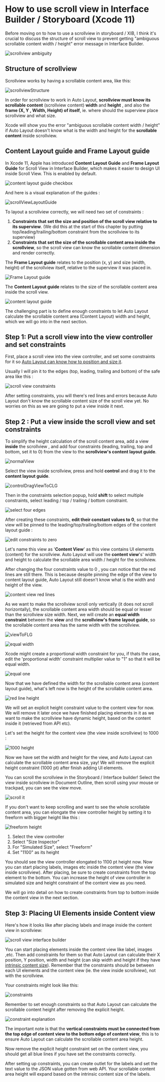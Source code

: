 # How to use scroll view in Interface Builder / Storyboard (Xcode 11)



Before moving on to how to use a scrollview in storyboard / XIB, I think it's crucial to discuss the structure of scroll view to prevent getting "ambiguous scrollable content width / height" error message in Interface Builder.

![scrollview ambiguity](https://iosimage.s3.amazonaws.com/2019/68-scrollview-xcode11/scrollviewAmbiguity.png)





## Structure of scrollview

Scrollview works by having a scrollable content area, like this:  

![scrollviewStructure](/Users/soulchild/Repository/autolayout/images/8/scrollviewStructure.png)



In order for scrollview to work in Auto Layout, **scrollview must know its scrollable content** (scrollview content) **width** and **height** , and also the **frame (X, Y , Width, Height) of itself**, ie. where should the superview place scrollview and what size.



Xcode will show you the error "ambiguous scrollable content width / height" if Auto Layout doesn't know what is the width and height for the **scrollable content** inside scrollview.



## Content Layout guide and Frame Layout guide

In Xcode 11, Apple has introduced **Content Layout Guide** and **Frame Layout Guide** for Scroll View in Interface Builder, which makes it easier to design UI inside Scroll View. This is enabled by default.



![content layout guide checkbox](https://iosimage.s3.amazonaws.com/2019/68-scrollview-xcode11/contentLayoutGuideCheckbox.png)



And here is a visual explanation of the guides : 

![scrollViewLayoutGuide](https://iosimage.s3.amazonaws.com/2019/68-scrollview-xcode11/contentLayoutGuide.png)



To layout a scrollview correctly, we will need two set of constraints : 

1. **Constraints that set the size and position of the scroll view relative to its superview**. (We did this at the start of this chapter by putting top/leading/trailing/bottom constraint from the scrollview to its superview)
2. **Constraints that set the size of the scrollable content area inside the scrollview**, so the scroll view can know the scrollable content dimension and render correctly.



The **Frame Layout guide** relates to the position (x, y) and size (width, height) of the scrollview itself, relative to the superview it was placed in.



![Frame Layout guide](https://iosimage.s3.amazonaws.com/2019/68-scrollview-xcode11/frameLayoutGuide.png)



The **Content Layout guide** relates to the size of the scrollable content area inside the scroll view.

![content layout guide](https://iosimage.s3.amazonaws.com/2019/68-scrollview-xcode11/contentLayoutGuide.png)





The challenging part is to define enough constraints to let Auto Layout calculate the scrollable content area (Content Layout) width and height, which we will go into in the next section.





## Step 1: Put a scroll view into the view controller and set constraints

First, place a scroll view into the view controller, and set some constraints for it so [Auto Layout can know how to position and size it](https://fluffy.es/how-auto-layout-calculates-view-position-and-size/).



Usually I will pin it to the edges (top, leading, trailing and bottom) of the safe area like this : 

![scroll view constraints](https://iosimage.s3.amazonaws.com/2019/68-scrollview-xcode11/scrollViewConstraints.png)



After setting constraints, you will there's red lines and errors because Auto Layout don't know the scrollable content size of the scroll view yet. No worries on this as we are going to put a view inside it next.





## Step 2 : Put a view inside the scroll view and set constraints

To simplify the height calculation of the scroll content area, add a view **inside** the scrollview , and add four constraints (leading, trailing, top and bottom, set it to 0) from the view to the **scrollview's content layout guide**.



![normalView](https://iosimage.s3.amazonaws.com/2019/68-scrollview-xcode11/normalView.png)



Select the view inside scrollview, press and hold **control** and drag it to the **content layout guide**.

![controlDragViewToCLG](https://iosimage.s3.amazonaws.com/2019/68-scrollview-xcode11/controlDragViewToCLG.png)



Then in the constraints selection popup, hold **shift** to select multiple constraints, select leading / top / trailing / bottom constraint.

![select four edges](https://iosimage.s3.amazonaws.com/2019/68-scrollview-xcode11/selectFourEdges.png)



After creating these constraints, **edit their constant values to 0**, so that the view will be pinned to the leading/top/trailing/bottom edges of the content layout guide : 



![edit constraints to zero](https://iosimage.s3.amazonaws.com/2019/68-scrollview-xcode11/editConstraintToZero.png)



Let's name this view as '**Content View**' as this view contains UI elements (content) for the scrollview. Auto Layout will use the **content view**'s' width and height to calculate the scrollable area width / height for the scrollview.



After changing the four constraints value to 0 , you can notice that the red lines are still there. This is because despite pinning the edge of the view to content layout guide, Auto Layout still doesn't know what is the width and height of the view.

![content view red lines](https://iosimage.s3.amazonaws.com/2019/68-scrollview-xcode11/contentViewRedLines.png)



As we want to make the scrollview scroll only vertically (it does not scroll horizontally), the scrollable content area width should be equal or lesser than the scrollview size width. Next, we will create an **equal width constraint** between the **view** and the **scrollview's frame layout guide**, so the scrollable content area has the same width with the scrollview.



![viewToFLG](https://iosimage.s3.amazonaws.com/2019/68-scrollview-xcode11/viewToFLG.png)



![equal width](https://iosimage.s3.amazonaws.com/2019/68-scrollview-xcode11/equalWidthSelection.png)



Xcode might create a proportional width constraint for you, if thats the case, edit the 'proportional width' constraint multiplier value to "1" so that it will be equal width.



![equal one](https://iosimage.s3.amazonaws.com/2019/68-scrollview-xcode11/equalOne.png)



Now that we have defined the width for the scrollable content area (content layout guide), what's left now is the height of the scrollable content area.



![red line height](https://iosimage.s3.amazonaws.com/2019/68-scrollview-xcode11/redLineHeight.png)



We will set an explicit height constraint value to the content view for now. We will remove it later once we have finished placing elements in it as we want to make the scrollview have dynamic height, based on the content inside it (retrieved from API etc).



Let's set the height for the content view (the view inside scrollview) to 1000 :  



![1000 height](https://iosimage.s3.amazonaws.com/2019/68-scrollview-xcode11/1000height.png)



Now we have set the width and height for the view, and Auto Layout can calculate the scrollable content area size, yay! We will remove the explicit height constraint (1000 pt) after finish adding UI elements. 



You can scroll the scrollview in the Storyboard / Interface builder! Select the view inside scrollview in Document Outline, then scroll using your mouse or trackpad, you can see the view move.

![scroll it](https://iosimage.s3.amazonaws.com/2019/68-scrollview-xcode11/scrollIt.png)



If you don't want to keep scrolling and want to see the whole scrollable content area, you can elongate the view controller height by setting it to freeform with bigger height like this :



![freeform height](https://iosimage.s3.amazonaws.com/2019/68-scrollview-xcode11/freeformHeight.png)



1. Select the view controller
2. Select "Size Inspector" 
3. For "Simulated Size", select "Freeform"
4. Set "1100" as its height



You should see the view controller elongated to 1100 pt height now. Now you can start placing labels, images etc inside the content view (the view inside scrollview). After placing, be sure to create constraints from the top element to the bottom. You can increase the height of view controller in simulated size and height constraint of the content view as you need.



We will go into detail on how to create constraints from top to bottom inside the content view in the next section.



## Step 3: Placing UI Elements inside Content view

Here's how it looks like after placing labels and image inside the content view in scrollview:  

![scroll view interface builder](https://iosimage.s3.amazonaws.com/2019/68-scrollview-xcode11/scrollViewInterfaceBuilder.png)



You can start placing elements inside the content view like label, images ,etc. Then add constraints for them so that Auto Layout can calculate their X position, Y position, width and height (can skip width and height if they have [intrinsic content size](https://fluffy.es/what-is-intrinsic-content-size/)). Remember that the constraints should be between each UI elements and the content view (ie. the view inside scrollview), not with the scrollview.



Your constraints might look like this:  

![constraints](https://iosimage.s3.amazonaws.com/2019/68-scrollview-xcode11/constraints.png)



Remember to set enough constraints so that Auto Layout can calculate the scrollable content height after removing the explicit height.

![constraint explanation](https://iosimage.s3.amazonaws.com/2019/68-scrollview-xcode11/constraintExplanation.png)



The important note is that the **vertical constraints must be connected from the top edge of content view to the bottom edge of content view**, this is to ensure Auto Layout can calculate the scrollable content area height.



Now remove the explicit height constraint set on the content view, you should get all blue lines if you have set the constraints correctly. 



After setting up constraints, you can create outlet for the labels and set the text value to the JSON value gotten from web API. Your scrollable content area height will expand based on the intrinsic content size of the labels.





